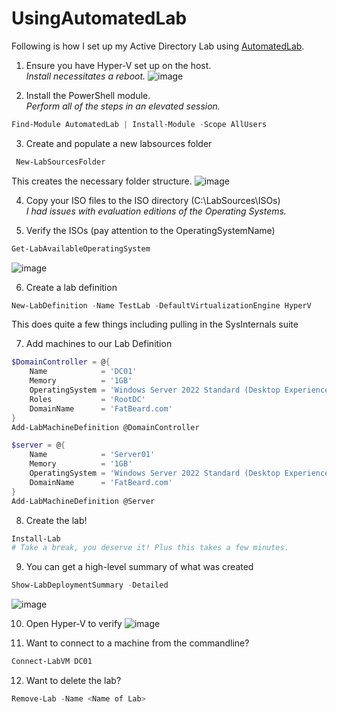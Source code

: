 # UsingAutomatedLab
Following is how I set up my Active Directory Lab using [AutomatedLab](https://automatedlab.org/en/latest/).
1. Ensure you have Hyper-V set up on the host.  <br>_Install necessitates a reboot._
![image](https://github.com/stahler/UsingAutomatedLab/assets/1991193/12bd3346-9b3f-40ec-92bd-b2e5841647b5)

2. Install the PowerShell module.<br>_Perform all of the steps in an elevated session._<br>
```PowerShell
Find-Module AutomatedLab | Install-Module -Scope AllUsers
```
3.  Create and populate a new labsources folder
```PowerShell
 New-LabSourcesFolder
```
This creates the necessary folder structure.
![image](https://github.com/stahler/UsingAutomatedLab/assets/1991193/1174cc1a-f19f-489c-a206-5f0b8b5f4d64)

4.  Copy your ISO files to the ISO directory (C:\LabSources\ISOs)<br>
_I had issues with evaluation editions of the Operating Systems._

5.  Verify the ISOs (pay attention to the OperatingSystemName)
```PowerShell
Get-LabAvailableOperatingSystem
```
![image](https://github.com/stahler/UsingAutomatedLab/assets/1991193/4203e3da-d817-4fdf-a871-4da09824e0b7)

6. Create a lab definition
```PowerShell
New-LabDefinition -Name TestLab -DefaultVirtualizationEngine HyperV
```
This does quite a few things  including pulling in the SysInternals suite

7. Add machines to our Lab Definition
```PowerShell
$DomainController = @{
    Name            = 'DC01'
    Memory          = '1GB'
    OperatingSystem = 'Windows Server 2022 Standard (Desktop Experience)'
    Roles           = 'RootDC'
    DomainName      = 'FatBeard.com'
}
Add-LabMachineDefinition @DomainController

$server = @{
    Name            = 'Server01'
    Memory          = '1GB'
    OperatingSystem = 'Windows Server 2022 Standard (Desktop Experience)'
    DomainName      = 'FatBeard.com'
}
Add-LabMachineDefinition @Server
```

8.  Create the lab!
```PowerShell
Install-Lab
# Take a break, you deserve it! Plus this takes a few minutes.
```
9.  You can get a high-level summary of what was created
```PowerShell
Show-LabDeploymentSummary -Detailed
```
![image](https://github.com/stahler/UsingAutomatedLab/assets/1991193/d12fdc03-7a5f-4595-9c3a-8342a73a2a75)

10.  Open Hyper-V to verify
![image](https://github.com/stahler/UsingAutomatedLab/assets/1991193/411a4b01-6522-41f9-b76b-af624e889db7)

11. Want to connect to a machine from the commandline?
```PowerShell
Connect-LabVM DC01
```

12.  Want to delete the lab?
```PowerShell
Remove-Lab -Name <Name of Lab>
```

 

